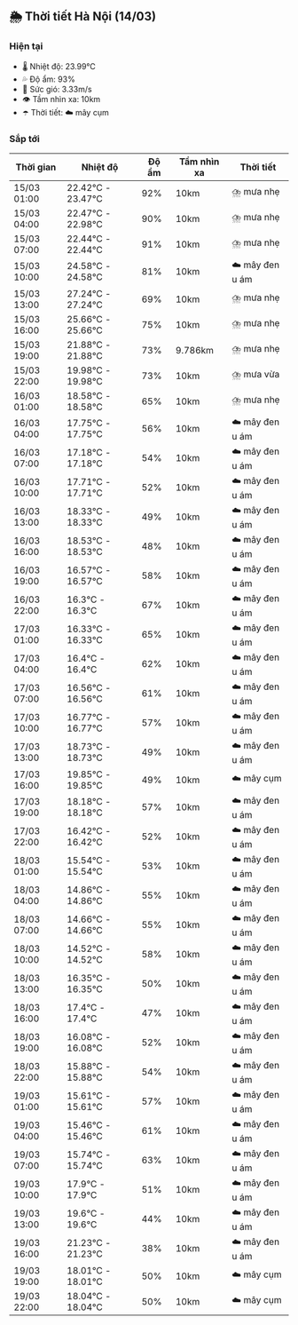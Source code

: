 ## 🌦️ Thời tiết Hà Nội (14/03)

### Hiện tại

- 🌡️ Nhiệt độ: 23.99℃
- 💦 Độ ẩm: 93%
- 💨 Sức gió: 3.33m/s
- 👁️ Tầm nhìn xa: 10km
- ☂️ Thời tiết: ☁️ mây cụm

### Sắp tới

| Thời gian | Nhiệt độ | Độ ẩm | Tầm nhìn xa | Thời tiết |
| --- | --- | --- | --- | --- |
| 15/03 01:00 | 22.42℃ - 23.47℃ | 92% | 10km | ⛈️ mưa nhẹ |
| 15/03 04:00 | 22.47℃ - 22.98℃ | 90% | 10km | ⛈️ mưa nhẹ |
| 15/03 07:00 | 22.44℃ - 22.44℃ | 91% | 10km | ⛈️ mưa nhẹ |
| 15/03 10:00 | 24.58℃ - 24.58℃ | 81% | 10km | ☁️ mây đen u ám |
| 15/03 13:00 | 27.24℃ - 27.24℃ | 69% | 10km | ⛈️ mưa nhẹ |
| 15/03 16:00 | 25.66℃ - 25.66℃ | 75% | 10km | ⛈️ mưa nhẹ |
| 15/03 19:00 | 21.88℃ - 21.88℃ | 73% | 9.786km | ⛈️ mưa nhẹ |
| 15/03 22:00 | 19.98℃ - 19.98℃ | 73% | 10km | ⛈️ mưa vừa |
| 16/03 01:00 | 18.58℃ - 18.58℃ | 65% | 10km | ⛈️ mưa nhẹ |
| 16/03 04:00 | 17.75℃ - 17.75℃ | 56% | 10km | ☁️ mây đen u ám |
| 16/03 07:00 | 17.18℃ - 17.18℃ | 54% | 10km | ☁️ mây đen u ám |
| 16/03 10:00 | 17.71℃ - 17.71℃ | 52% | 10km | ☁️ mây đen u ám |
| 16/03 13:00 | 18.33℃ - 18.33℃ | 49% | 10km | ☁️ mây đen u ám |
| 16/03 16:00 | 18.53℃ - 18.53℃ | 48% | 10km | ☁️ mây đen u ám |
| 16/03 19:00 | 16.57℃ - 16.57℃ | 58% | 10km | ☁️ mây đen u ám |
| 16/03 22:00 | 16.3℃ - 16.3℃ | 67% | 10km | ☁️ mây đen u ám |
| 17/03 01:00 | 16.33℃ - 16.33℃ | 65% | 10km | ☁️ mây đen u ám |
| 17/03 04:00 | 16.4℃ - 16.4℃ | 62% | 10km | ☁️ mây đen u ám |
| 17/03 07:00 | 16.56℃ - 16.56℃ | 61% | 10km | ☁️ mây đen u ám |
| 17/03 10:00 | 16.77℃ - 16.77℃ | 57% | 10km | ☁️ mây đen u ám |
| 17/03 13:00 | 18.73℃ - 18.73℃ | 49% | 10km | ☁️ mây đen u ám |
| 17/03 16:00 | 19.85℃ - 19.85℃ | 49% | 10km | ☁️ mây cụm |
| 17/03 19:00 | 18.18℃ - 18.18℃ | 57% | 10km | ☁️ mây đen u ám |
| 17/03 22:00 | 16.42℃ - 16.42℃ | 52% | 10km | ☁️ mây đen u ám |
| 18/03 01:00 | 15.54℃ - 15.54℃ | 53% | 10km | ☁️ mây đen u ám |
| 18/03 04:00 | 14.86℃ - 14.86℃ | 55% | 10km | ☁️ mây đen u ám |
| 18/03 07:00 | 14.66℃ - 14.66℃ | 55% | 10km | ☁️ mây đen u ám |
| 18/03 10:00 | 14.52℃ - 14.52℃ | 58% | 10km | ☁️ mây đen u ám |
| 18/03 13:00 | 16.35℃ - 16.35℃ | 50% | 10km | ☁️ mây đen u ám |
| 18/03 16:00 | 17.4℃ - 17.4℃ | 47% | 10km | ☁️ mây đen u ám |
| 18/03 19:00 | 16.08℃ - 16.08℃ | 52% | 10km | ☁️ mây đen u ám |
| 18/03 22:00 | 15.88℃ - 15.88℃ | 54% | 10km | ☁️ mây đen u ám |
| 19/03 01:00 | 15.61℃ - 15.61℃ | 57% | 10km | ☁️ mây đen u ám |
| 19/03 04:00 | 15.46℃ - 15.46℃ | 61% | 10km | ☁️ mây đen u ám |
| 19/03 07:00 | 15.74℃ - 15.74℃ | 63% | 10km | ☁️ mây đen u ám |
| 19/03 10:00 | 17.9℃ - 17.9℃ | 51% | 10km | ☁️ mây đen u ám |
| 19/03 13:00 | 19.6℃ - 19.6℃ | 44% | 10km | ☁️ mây đen u ám |
| 19/03 16:00 | 21.23℃ - 21.23℃ | 38% | 10km | ☁️ mây đen u ám |
| 19/03 19:00 | 18.01℃ - 18.01℃ | 50% | 10km | ☁️ mây cụm |
| 19/03 22:00 | 18.04℃ - 18.04℃ | 50% | 10km | ☁️ mây cụm |
